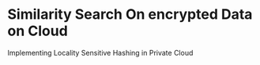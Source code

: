# Similarity Search On encrypted Data on Cloud

Implementing Locality Sensitive Hashing in Private Cloud
